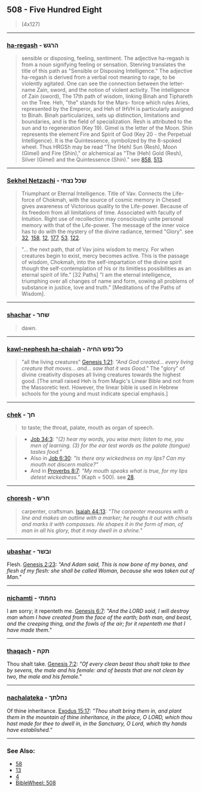 ## 508 - Five Hundred Eight
> (4x127)

---

### [ha-regash](/keys/HRGSh) - הרגש
> sensible or disposing, feeling, sentiment.  The adjective ha-regash is from a noun signifying feeling or sensation. Stenring translates the title of this path as "Sensible or Disposing Intelligence." The adjective ha-regash is derived from a verbal root meaning to rage, to be violently agitated. One can see the connection between the letter-name Zain, sword, and the notion of violent activity.  The intelligence of Zain (sword), The 17th path of wisdom, linking Binah and Tiphareth on the Tree. Heh, "the" stands for the Mars- force which rules Aries, represented by the Emperor, and Heh of IHVH is particularly assigned to Binah. Binah particularizes, sets up distinction, limitations and boundaries, and is the field of specialization.  Resh is attributed to the sun and to regeneration (Key 19). Gimel is the letter of the Moon. Shin represents the element Fire and Spirit of God (Key 20 - the Perpetual Intelligence). It is the Quintessence, symbolized by the 8-spoked wheel. Thus HRGSh may be read "The (Heh) Sun (Resh), Moon (Gimel) and Fire (Shin)," or alchemical as "The (Heh) Gold (Resh), Silver (Gimel) and the Quintessence (Shin)." see [858](858), [513](513).

---

### [Sekhel Netzachi](/keys/ShKL.NTzChI) - שכל נצחי
> Triumphant or Eternal Intelligence. Title of Vav. Connects the Life-force of Chokmah, with the source of cosmic memory in Chesed gives awareness of Victorious quality to the Life-power. Because of its freedom from all limitations of time. Associated with faculty of Intuition. Right use of recollection may consciously unite personal memory with that of the Life-power. The message of the inner voice has to do with the mystery of the divine radiance, termed "Glory". see [32](32), [158](158), [12](12), [177](177), [53](53), [122](122).

> "... the next path, that of Vav joins wisdom to mercy. For when creatures begin to exist, mercy becomes active. This is the passage of wisdom, Chokmah, into the self-impartation of the divine spirit though the self-contemplation of his or its limitless possibilities as an eternal spirit of life." [32 Paths] "I am the eternal intelligence, triumphing over all changes of name and form, sowing all problems of substance in justice, love and truth." [Meditations of the Paths of Wisdom].

---

### [shachar](/keys/ShChR) - שחר
> dawn.

---

### [kawl-nephesh ha-chaiah](/keys/KL-NPSh.HChIH) - כל־נפש החיה
> "all the living creatures" [Genesis 1:21](https://biblehub.com/genesis/1-21.htm): *"And God created... every living creature that moves... and... saw that it was Good."* The "glory" of divine creativity disposes all living creatures towards the highest good. [The small raised Heh is from Magic's Linear Bible and not from the Massoretic text. However, the linear bible is used in Hebrew schools for the young and must indicate special emphasis.]

---

### [chek](/keys/ChKf) - חך
> to taste; the throat, palate, mouth as organ of speech.

> - [Job 34:3](https://biblehub.com/job/34-3.htm): *"(2) hear my words, you wise men; listen to me, you men of learning. (3) for the ear test words as the palate (tongue) tastes food."*
> - Also in [Job 6:30](https://biblehub.com/job/6-30.htm): *"Is there any wickedness on my lips? Can my mouth not discern malice?"*
> - And in [Proverbs 8:7](https://biblehub.com/proverbs/34-3.htm): *"My mouth speaks what is true, for my lips detest wickedness."* (Kaph = 500). see [28](28).

---

### [choresh](/keys/ChRSh) - חרש
> carpenter, craftsman. [Isaiah 44:13](https://biblehub.com/isaiah/44-13.htm): *"The carpenter measures with a line and makes an outline with a marker; he roughs it out with chisels and marks it with compasses. He shapes it in the form of man, of man in all his glory, that it may dwell in a shrine."*

---

### [ubashar](/keys/VBShR) - ובשר
Flesh. [Genesis 2:23](https://biblehub.com/genesis/2-23.htm): *"And Adam said, This is now bone of my bones, and flesh of my flesh: she shall be called Woman, because she was taken out of Man."*

---

### [nichamti](/keys/NChMThI) - נחמתי
I am sorry; it repenteth me. [Genesis 6:7](https://biblehub.com/genesis/6-7.htm): *"And the LORD said, I will destroy man whom I have created from the face of the earth; both man, and beast, and the creeping thing, and the fowls of the air; for it repenteth me that I have made them."*

---

### [thaqach](/keys/ThQCh) - תקח
Thou shalt take. [Genesis 7:2](https://biblehub.com/genesis/7-2.htm): *"Of every clean beast thou shalt take to thee by sevens, the male and his female: and of beasts that are not clean by two, the male and his female."*

---

### [nachalateka](/keys/NChLThK) - נחלתך
Of thine inheritance. [Exodus 15:17](https://biblehub.com/exodus/15-17.htm): *"Thou shalt bring them in, and plant them in the mountain of thine inheritance, in the place, O LORD, which thou hast made for thee to dwell in, in the Sanctuary, O Lord, which thy hands have established."*

---

### See Also:

- [58](58)
- [13](13)
- [4](4)
- [BibleWheel: 508](https://www.biblewheel.com//GR/GR_Database.php?Gem_Number=508)
